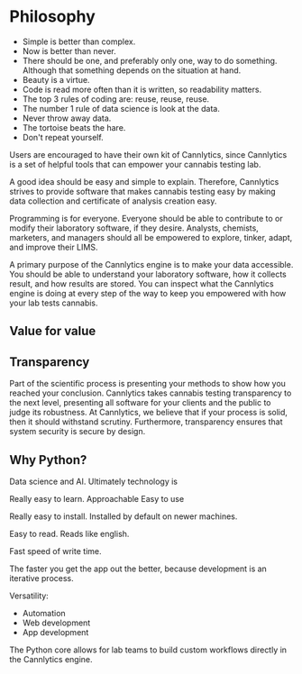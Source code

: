 # Philosophy

- Simple is better than complex.
- Now is better than never.
- There should be one, and preferably only one, way to do something. Although that something depends on the situation at hand.
- Beauty is a virtue.
- Code is read more often than it is written, so readability matters.
- The top 3 rules of coding are: reuse, reuse, reuse.
- The number 1 rule of data science is look at the data.
- Never throw away data.
- The tortoise beats the hare.
- Don't repeat yourself.

Users are encouraged to have their own kit of Cannlytics, since Cannlytics is a set of helpful tools that can empower your cannabis testing lab.

A good idea should be easy and simple to explain. Therefore, Cannlytics strives to provide software that makes cannabis testing easy by making data collection and certificate of analysis creation easy.

Programming is for everyone. Everyone should be able to contribute to or modify their laboratory software, if they desire. Analysts, chemists, marketers, and managers should all be empowered to explore, tinker, adapt, and improve their LIMS.

A primary purpose of the Cannlytics engine is to make your data accessible. You should be able to understand your laboratory software, how it collects result, and how results are stored. You can inspect what the Cannlytics engine is doing at every step of the way to keep you empowered with how your lab tests cannabis.

## Value for value

## Transparency

Part of the scientific process is presenting your methods to show how you reached your conclusion. Cannlytics takes cannabis testing transparency to the next level, presenting all software for your clients and the public to judge its robustness. At Cannlytics, we believe that if your process is solid, then it should withstand scrutiny. Furthermore, transparency ensures that system security is secure by design.

## Why Python?

Data science and AI. Ultimately technology is 

Really easy to learn.
Approachable
Easy to use

Really easy to install. Installed by default on newer machines.

Easy to read. Reads like english.


Fast speed of write time.


The faster you get the app out the better, because development is an iterative process.

Versatility:

- Automation
- Web development
- App development

The Python core allows for lab teams to build custom workflows directly in the Cannlytics engine.
